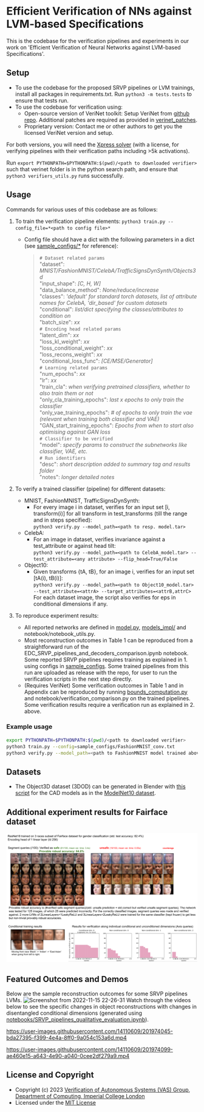 # Efficient Verification of NNs against LVM-based Specifications

This is the codebase for the verification pipelines and experiments in our work on 'Efficient Verification of Neural Networks against LVM-based Specifications'.
## Setup
   - To use the codebase for the proposed SRVP pipelines or LVM trainings, install all packages in requirements.txt. Run `python3 -m tests.tests` to ensure that tests run.
   - To use the codebase for verification using:
        - Open-source version of VeriNet toolkit: Setup VeriNet from [github repo](https://github.com/vas-group-imperial/VeriNet). Additional patches are required as provided in [verinet_patches](verifiers/opensource_verinet_for_srvp.patch).
        - Proprietary version: Contact me or other authors to get you the licensed VeriNet version and setup.

For both versions, you will need the [Xpress solver](https://www.fico.com/en/products/fico-xpress-solver) (with a license, for verifying pipelines with their verification paths including >5k activations).

Run `export PYTHONPATH=$PYTHONPATH:$(pwd)/<path to downloaded verifier>` such that verinet folder is in the python search path, and ensure that `python3 verifiers_utils.py` runs successfully.
## Usage
Commands for various uses of this codebase are as follows:
1. To train the verification pipeline elements:
`python3 train.py --config_file=*<path to config file>*`
    * Config file should have a dict with the following parameters in a dict (see [sample_configs/*](sample_configs) for reference):
        >`# Dataset related params` \
            "dataset": *MNIST/FashionMNIST/CelebA/TrafficSignsDynSynth/Objects3d* \
            "input_shape": *[C, H, W]* \
            "data_balance_method": *None/reduce/increase* \
            "classes": *'default' for standard torch datasets, list of attribute names for CelebA, 'dir_based' for custom datasets* \
            "conditional": *list/dict specifying the classes/attributes to condition on* \
            "batch_size": *xx* \
        `# Encoding head related params` \
            "latent_dim": *xx* \
            "loss_kl_weight": *xx* \
            "loss_conditional_weight": *xx* \
            "loss_recons_weight": *xx* \
            "conditional_loss_func": *[CE/MSE/Generator]* \
        `# Learning related params`\
            "num_epochs": *xx* \
            "lr": *xx* \
            "train_cla": *when verifying pretrained classifiers, whether to also train them or not* \
            "only_cla_training_epochs": *last x epochs to only train the classifier* \
            "only_vae_training_epochs": *\# of epochs to only train the vae (relevant when training both classifier and VAE)* \
            "GAN_start_training_epochs": *Epochs from when to start also optimising against GAN loss* \
        `# Classifier to be verified` \
            "model": *specify params to construct the subnetworks like classifier, VAE, etc.* \
        `# Run identifiers` \
            "desc": *short description added to summary tag and results folder* \
            "notes": *longer detailed notes*

2. To verify a trained classifier (pipeline) for different datasets:
    * MNIST, FashionMNIST, TrafficSignsDynSynth:
        * For every image i in dataset, verifies for an input set [i, transform(i)] for all transform in test_transforms (till the range and in steps specified): \
            `python3 verify.py --model_path=<path to resp. model.tar>`
    * CelebA:
        * For an image in dataset, verifies invariance against a test_attribute or against head tilt: \
            `python3 verify.py --model_path=<path to CelebA_model.tar> --test_attribute=<any attribute> --flip_head=True/False`
    * Object10:
        * Given transforms {tA, tB}, for an image i, verifies for an input set [tA(i), tB(i)]: \
            `python3 verify.py --model_path=<path to Object10_model.tar> --test_attribute=<attrA> --target_attributes=<attrB,attrC>` \
    For each dataset image, the script also verifies for eps in conditional dimensions if any.

3. To reproduce experiment results:
    - All reported networks are defined in [model.py](model.py), [models_impl/](models_impl) and notebook/notebook_utils.py.
    - Most reconstruction outcomes in Table 1 can be reproduced from a straightforward run of the EDC_SRVP_pipelines_and_decoders_comparison.ipynb notebook. Some reported SRVP pipelines requires training as explained in 1. using configs in [sample_configs](sample_configs). Some trained pipelines from this run are uploaded as release with the repo, for user to run the verification scripts in the next step directly.
    - (Requires VeriNet) Some verification outcomes in Table 1 and in Appendix can be reproduced by running [bounds_computation.py](bounds_computation.py) and notebook/verification_comparison.py on the trained pipelines. Some verification results require a verification run as explained in 2. above. 

### Example usage
```bash
export PYTHONPATH=$PYTHONPATH:$(pwd)/<path to downloaded verifier>
python3 train.py --config=sample_configs/FashionMNIST_conv.txt
python3 verify.py --model_path=<path to FashionMNIST model trained above or one in the release> --num_test_images=10
```

## Datasets
- The Object3D dataset (3DOD) can be generated in Blender with [this script](data/objects10_3Dpose_dataset_generation.blend11) for the CAD models as in the [ModelNet10 dataset](https://3dshapenets.cs.princeton.edu/).

## Additional experiment results for Fairface dataset
![Fairfaces results](fairface_rebuttal_experiments/fairfaces_experiment_results_summary.png)

## Featured Outcomes and Demos
Below are the sample reconstruction outcomes for some SRVP pipelines LVMs.
![Screenshot from 2022-11-15 22-26-31](https://user-images.githubusercontent.com/14110609/202038219-5ced19be-5edf-464c-b47d-a775e083120d.png)
Watch through the videos below to see the specific changes in object reconstructions with changes in disentangled conditional dimensions (generated using [notebooks/SRVP_pipelines_qualitative_evaluation.ipynb](notebooks/SRVP_pipelines_qualitative_evaluation.ipynb)).

https://user-images.githubusercontent.com/14110609/201974045-bda27395-f399-4e4a-8ff0-9a054c153a6d.mp4

https://user-images.githubusercontent.com/14110609/201974099-ae460e15-a643-4e90-a040-0cee2df279a9.mp4

## License and Copyright
* Copyright (c) 2023 [Verification of Autonomous Systems (VAS) Group, Department of Computing, Imperial College London](https://vas.doc.ic.ac.uk/)
* Licensed under the [MIT License](LICENCE)
